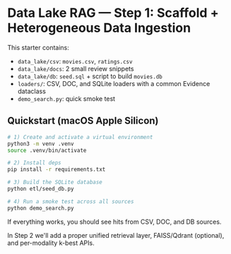 # Data Lake RAG — Step 1: Scaffold + Heterogeneous Data Ingestion

This starter contains:
- `data_lake/csv`: `movies.csv`, `ratings.csv`
- `data_lake/docs`: 2 small review snippets
- `data_lake/db`: `seed.sql` + script to build `movies.db`
- `loaders/`: CSV, DOC, and SQLite loaders with a common Evidence dataclass
- `demo_search.py`: quick smoke test

## Quickstart (macOS Apple Silicon)

```bash
# 1) Create and activate a virtual environment
python3 -m venv .venv
source .venv/bin/activate

# 2) Install deps
pip install -r requirements.txt

# 3) Build the SQLite database
python etl/seed_db.py

# 4) Run a smoke test across all sources
python demo_search.py
```

If everything works, you should see hits from CSV, DOC, and DB sources.

In Step 2 we'll add a proper unified retrieval layer, FAISS/Qdrant (optional), and per-modality k-best APIs.
